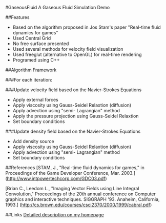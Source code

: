 #GaseousFluid 
A Gaseous Fluid Simulation Demo

##Features
 * Based on the algorithm proposed in Jos Stam's paper "Real-time fluid dynamics for games"
 * Used Central Grid
 * No free surface presented
 * Used several methods for velocity field visualization
 * Used freeglut (alternative to OpenGL) for real-time rendering
 * Programed using C++

##Algorithm Framework

###For each iteration:

###Update velocity field based on the Navier-Strokes Equations
 * Apply external forces
 * Apply viscosity using Gauss-Seidel Relaxtion (diffusion)
 * Apply advection using "semi- Lagrangian" method
 * Apply the pressure projection using Gauss-Seidel Relaxtion
 * Set boundary conditions
 
###Update density field based on the Navier-Strokes Equations
 * Add density source
 * Apply viscosity using Gauss-Seidel Relaxtion (diffusion)
 * Apply advection using "semi- Lagrangian" method
 * Set boundary conditions
 
##References
[STAM, J., "Real-time fluid dynamics for games," in Proceedings of the Game Developer Conference, Mar. 2003.]
(http://www.intpowertechcorp.com/GDC03.pdf)

[Brian C., Leedom L., "Imaging Vector Fields using Line Integral Convolution," Proceedings of the 20th
annual conference on Computer graphics and interactive techniques. SIGGRAPH '93. Anaheim, California, 1993.]
(http://cs.brown.edu/courses/csci2370/2000/1999/cabral.pdf)

##Links
[Detailed description on my homepage](http://zhanghaotian1994.com/projects/GaseousFluid/)